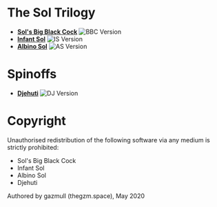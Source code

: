 # The Sol Trilogy
- [**Sol's Big Black Cock**](bbc/README.md) ![BBC Version](https://img.shields.io/badge/BBC-v0.13.0-orange)
- [**Infant Sol**](is/README.md) ![IS Version](https://img.shields.io/badge/IS-v0.12.0-orange)
- [**Albino Sol**](as/README.md) ![AS Version](https://img.shields.io/badge/AS-v0.2.1-A6C2E6)

# Spinoffs
- [**Djehuti**](dj/README.md) ![DJ Version](https://img.shields.io/badge/DJ-v0.1.0-172947)

# Copyright
Unauthorised redistribution of the following software via any medium is strictly prohibited:
 - Sol's Big Black Cock
 - Infant Sol
 - Albino Sol
 - Djehuti

Authored by gazmull (thegzm.space), May 2020
